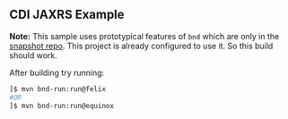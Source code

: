 ## CDI JAXRS Example

**Note:** This sample uses prototypical features of `bnd` which are only in the [snapshot repo](https://bndtools.jfrog.io/bndtools/libs-snapshot/). This project is already configured to use it. So this build should work.

After building try running:

```sh
]$ mvn bnd-run:run@felix
#OR
]$ mvn bnd-run:run@equinox
```
